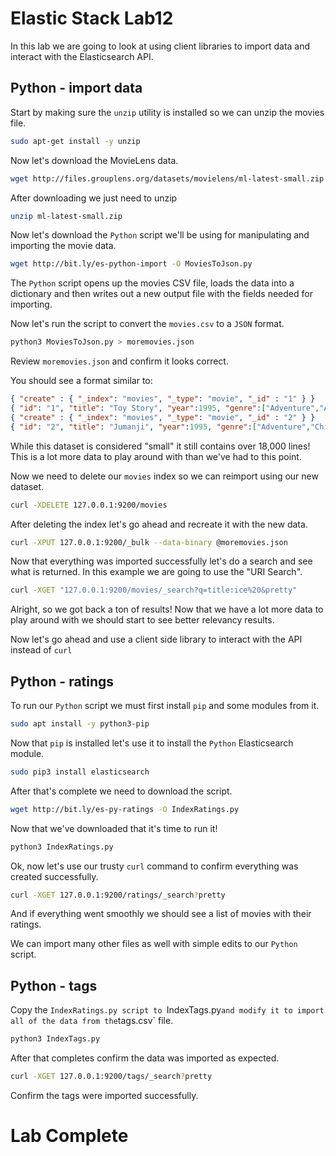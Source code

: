 # Elastic Stack Lab12

In this lab we are going to look at using client libraries to import data and interact with the Elasticsearch API.

## Python - import data
Start by making sure the `unzip` utility is installed so we can unzip the movies file. 

```bash
sudo apt-get install -y unzip 
```

Now let's download the MovieLens data. 
```bash
wget http://files.grouplens.org/datasets/movielens/ml-latest-small.zip
```

After downloading we just need to unzip 
```bash
unzip ml-latest-small.zip 
```

Now let's download the `Python` script we'll be using for manipulating and importing the movie data. 
```bash
wget http://bit.ly/es-python-import -O MoviesToJson.py
```

The `Python` script opens up the movies CSV file, loads the data into a dictionary and then writes out a new output file with the fields needed for importing. 

Now let's run the script to convert the `movies.csv` to a `JSON` format. 
```bash
python3 MoviesToJson.py > moremovies.json
```

Review `moremovies.json` and confirm it looks correct. 

You should see a format similar to: 
```json
{ "create" : { "_index": "movies", "_type": "movie", "_id" : "1" } }
{ "id": "1", "title": "Toy Story", "year":1995, "genre":["Adventure","Animation","Children","Comedy","Fantasy"] }
{ "create" : { "_index": "movies", "_type": "movie", "_id" : "2" } }
{ "id": "2", "title": "Jumanji", "year":1995, "genre":["Adventure","Children","Fantasy"] }
```

While this dataset is considered "small" it still contains over 18,000 lines!   This is a lot more data to play around with than we've had to this point. 

Now we need to delete our `movies` index so we can reimport using our new dataset. 

```bash
curl -XDELETE 127.0.0.1:9200/movies
```

After deleting the index let's go ahead and recreate it with the new data.

```bash
curl -XPUT 127.0.0.1:9200/_bulk --data-binary @moremovies.json
```

Now that everything was imported successfully let's do a search and see what is returned.  In this example we are going to use the "URI Search". 

```bash
curl -XGET "127.0.0.1:9200/movies/_search?q=title:ice%20&pretty"
```

Alright, so we got back a ton of results!  Now that we have a lot more data to play around with we should start to see better relevancy results.

Now let's go ahead and use a client side library to interact with the API instead of  `curl`

## Python - ratings 
To run our `Python` script we must first install `pip` and some modules from it. 

```bash
sudo apt install -y python3-pip
```

Now that `pip` is installed let's use it to install the `Python` Elasticsearch module.
```bash
sudo pip3 install elasticsearch 
```

After that's complete we need to download the script. 
```bash
wget http://bit.ly/es-py-ratings -O IndexRatings.py
```

Now that we've downloaded that it's time to run it! 

```bash
python3 IndexRatings.py
```

Ok, now let's use our trusty `curl` command to confirm everything was created successfully. 

```bash
curl -XGET 127.0.0.1:9200/ratings/_search?pretty
```

And if everything went smoothly we should see a list of movies with their ratings.

We can import many other files as well with simple edits to our `Python` script. 

## Python - tags 
Copy the `IndexRatings.py script to `IndexTags.py` and modify it to import all of the data from the `tags.csv` file.

```bash
python3 IndexTags.py
```

After that completes confirm the data was imported as expected. 

```bash
curl -XGET 127.0.0.1:9200/tags/_search?pretty
```

Confirm the tags were imported successfully. 

# Lab Complete 
